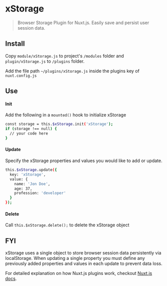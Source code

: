 # xStorage

> Browser Storage Plugin for Nuxt.js. Easily save and persist user session data.

## Install
Copy `module/xStorage.js` to project's `/modules` folder and `plugin/xStorage.js` to `/plugins` folder. 

Add the file path `~/plugins/xStorage.js` inside the plugins key of `nuxt.config.js`

## Use

#### Init
Add the following in a `mounted()` hook to initialize xStorage

``` bash
const storage = this.$xStorage.init('xStorage');
if (storage !== null) { 
  // your code here
}
```

#### Update
Specify the xStorage properties and values you would like to add or update. 

``` bash
this.$xStorage.update({ 
  key: 'xStorage', 
  value: { 
    name: 'Jon Doe',
    age: 37,
    profession: 'developer'
  }
});  
```

#### Delete
Call `this.$xStorage.delete();` to delete the xStorage object


## FYI 
xStorage uses a single object to store browser session data persistently via localStorage. When updating a single property you must define any previously added properties and values in each update to prevent data loss.


For detailed explanation on how Nuxt.js plugins work, checkout [Nuxt.js docs](https://nuxtjs.org/guide/plugins#codefund_ad).
